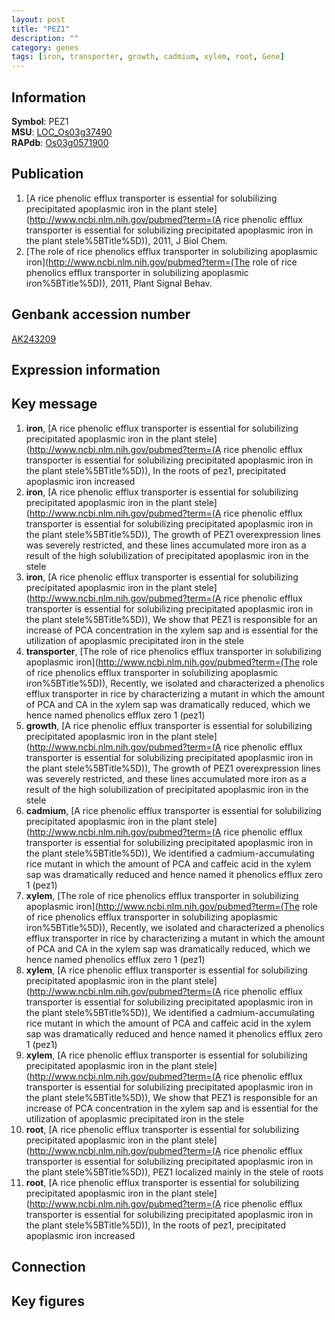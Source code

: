 ```yaml
---
layout: post
title: "PEZ1"
description: ""
category: genes
tags: [iron, transporter, growth, cadmium, xylem, root, Gene]
---
```


## Information
__Symbol__: PEZ1  
__MSU__: [LOC_Os03g37490](http://rice.plantbiology.msu.edu/cgi-bin/ORF_infopage.cgi?orf=LOC_Os03g37490)  
__RAPdb__: [Os03g0571900](http://rapdb.dna.affrc.go.jp/viewer/gbrowse_details/irgsp1?name=Os03g0571900)  

## Publication
1. [A rice phenolic efflux transporter is essential for solubilizing precipitated apoplasmic iron in the plant stele](http://www.ncbi.nlm.nih.gov/pubmed?term=(A rice phenolic efflux transporter is essential for solubilizing precipitated apoplasmic iron in the plant stele%5BTitle%5D)), 2011, J Biol Chem.
2. [The role of rice phenolics efflux transporter in solubilizing apoplasmic iron](http://www.ncbi.nlm.nih.gov/pubmed?term=(The role of rice phenolics efflux transporter in solubilizing apoplasmic iron%5BTitle%5D)), 2011, Plant Signal Behav.

## Genbank accession number
[AK243209](http://www.ncbi.nlm.nih.gov/nuccore/AK243209)

## Expression information

## Key message
1. __iron__, [A rice phenolic efflux transporter is essential for solubilizing precipitated apoplasmic iron in the plant stele](http://www.ncbi.nlm.nih.gov/pubmed?term=(A rice phenolic efflux transporter is essential for solubilizing precipitated apoplasmic iron in the plant stele%5BTitle%5D)),  In the roots of pez1, precipitated apoplasmic iron increased
2. __iron__, [A rice phenolic efflux transporter is essential for solubilizing precipitated apoplasmic iron in the plant stele](http://www.ncbi.nlm.nih.gov/pubmed?term=(A rice phenolic efflux transporter is essential for solubilizing precipitated apoplasmic iron in the plant stele%5BTitle%5D)),  The growth of PEZ1 overexpression lines was severely restricted, and these lines accumulated more iron as a result of the high solubilization of precipitated apoplasmic iron in the stele
3. __iron__, [A rice phenolic efflux transporter is essential for solubilizing precipitated apoplasmic iron in the plant stele](http://www.ncbi.nlm.nih.gov/pubmed?term=(A rice phenolic efflux transporter is essential for solubilizing precipitated apoplasmic iron in the plant stele%5BTitle%5D)),  We show that PEZ1 is responsible for an increase of PCA concentration in the xylem sap and is essential for the utilization of apoplasmic precipitated iron in the stele
4. __transporter__, [The role of rice phenolics efflux transporter in solubilizing apoplasmic iron](http://www.ncbi.nlm.nih.gov/pubmed?term=(The role of rice phenolics efflux transporter in solubilizing apoplasmic iron%5BTitle%5D)),  Recently, we isolated and characterized a phenolics efflux transporter in rice by characterizing a mutant in which the amount of PCA and CA in the xylem sap was dramatically reduced, which we hence named phenolics efflux zero 1 (pez1)
5. __growth__, [A rice phenolic efflux transporter is essential for solubilizing precipitated apoplasmic iron in the plant stele](http://www.ncbi.nlm.nih.gov/pubmed?term=(A rice phenolic efflux transporter is essential for solubilizing precipitated apoplasmic iron in the plant stele%5BTitle%5D)),  The growth of PEZ1 overexpression lines was severely restricted, and these lines accumulated more iron as a result of the high solubilization of precipitated apoplasmic iron in the stele
6. __cadmium__, [A rice phenolic efflux transporter is essential for solubilizing precipitated apoplasmic iron in the plant stele](http://www.ncbi.nlm.nih.gov/pubmed?term=(A rice phenolic efflux transporter is essential for solubilizing precipitated apoplasmic iron in the plant stele%5BTitle%5D)),  We identified a cadmium-accumulating rice mutant in which the amount of PCA and caffeic acid in the xylem sap was dramatically reduced and hence named it phenolics efflux zero 1 (pez1)
7. __xylem__, [The role of rice phenolics efflux transporter in solubilizing apoplasmic iron](http://www.ncbi.nlm.nih.gov/pubmed?term=(The role of rice phenolics efflux transporter in solubilizing apoplasmic iron%5BTitle%5D)),  Recently, we isolated and characterized a phenolics efflux transporter in rice by characterizing a mutant in which the amount of PCA and CA in the xylem sap was dramatically reduced, which we hence named phenolics efflux zero 1 (pez1)
8. __xylem__, [A rice phenolic efflux transporter is essential for solubilizing precipitated apoplasmic iron in the plant stele](http://www.ncbi.nlm.nih.gov/pubmed?term=(A rice phenolic efflux transporter is essential for solubilizing precipitated apoplasmic iron in the plant stele%5BTitle%5D)),  We identified a cadmium-accumulating rice mutant in which the amount of PCA and caffeic acid in the xylem sap was dramatically reduced and hence named it phenolics efflux zero 1 (pez1)
9. __xylem__, [A rice phenolic efflux transporter is essential for solubilizing precipitated apoplasmic iron in the plant stele](http://www.ncbi.nlm.nih.gov/pubmed?term=(A rice phenolic efflux transporter is essential for solubilizing precipitated apoplasmic iron in the plant stele%5BTitle%5D)),  We show that PEZ1 is responsible for an increase of PCA concentration in the xylem sap and is essential for the utilization of apoplasmic precipitated iron in the stele
10. __root__, [A rice phenolic efflux transporter is essential for solubilizing precipitated apoplasmic iron in the plant stele](http://www.ncbi.nlm.nih.gov/pubmed?term=(A rice phenolic efflux transporter is essential for solubilizing precipitated apoplasmic iron in the plant stele%5BTitle%5D)),  PEZ1 localized mainly in the stele of roots
11. __root__, [A rice phenolic efflux transporter is essential for solubilizing precipitated apoplasmic iron in the plant stele](http://www.ncbi.nlm.nih.gov/pubmed?term=(A rice phenolic efflux transporter is essential for solubilizing precipitated apoplasmic iron in the plant stele%5BTitle%5D)),  In the roots of pez1, precipitated apoplasmic iron increased

## Connection

## Key figures


